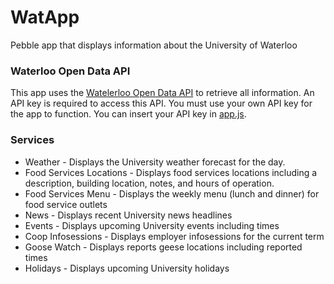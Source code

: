 # WatApp
Pebble app that displays information about the University of Waterloo

### Waterloo Open Data API
This app uses the [Watelerloo Open Data API](https://api.uwaterloo.ca/) to retrieve all information. An API key is required to access this API. You must use your own API key for the app to function. You can insert your API key in [app.js](https://github.com/MunazR/WatApp/blob/master/src/app.js).

### Services
* Weather - Displays the University weather forecast for the day.
* Food Services Locations - Displays food services locations including a description, building location, notes, and hours of operation.
* Food Services Menu - Displays the weekly menu (lunch and dinner) for food service outlets
* News - Displays recent University news headlines
* Events - Displays upcoming University events including times
* Coop Infosessions - Displays employer infosessions for the current term
* Goose Watch - Displays reports geese locations including reported times
* Holidays - Displays upcoming University holidays
